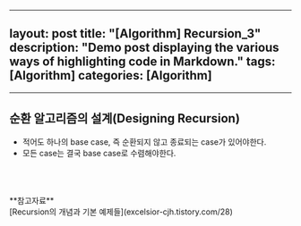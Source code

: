 
---
layout: post
title: "[Algorithm] Recursion_3"
description: "Demo post displaying the various ways of highlighting code in Markdown."
tags: [Algorithm]
categories: [Algorithm]
---

------------------------------------------------------------------------------------------------------------

## 순환 알고리즘의 설계(Designing Recursion)
- 적어도 하나의 base case, 즉 순환되지 않고 종료되는 case가 있어야한다.
- 모든 case는 결국 base case로 수렴해야한다.

<br/>
<br/>
<br/>
**참고자료**<br/>
[Recursion의 개념과 기본 예제들](excelsior-cjh.tistory.com/28)

